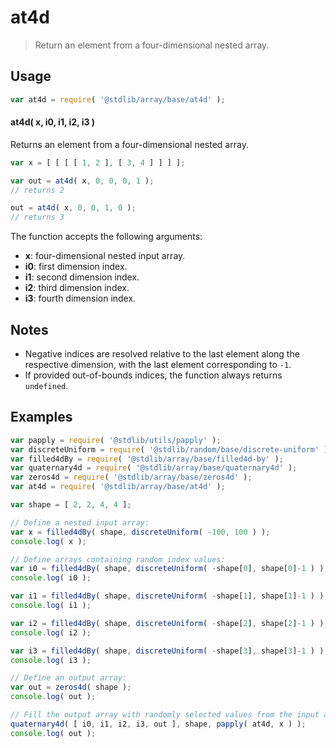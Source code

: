 <!--

@license Apache-2.0

Copyright (c) 2024 The Stdlib Authors.

Licensed under the Apache License, Version 2.0 (the "License");
you may not use this file except in compliance with the License.
You may obtain a copy of the License at

   http://www.apache.org/licenses/LICENSE-2.0

Unless required by applicable law or agreed to in writing, software
distributed under the License is distributed on an "AS IS" BASIS,
WITHOUT WARRANTIES OR CONDITIONS OF ANY KIND, either express or implied.
See the License for the specific language governing permissions and
limitations under the License.

-->

# at4d

> Return an element from a four-dimensional nested array.

<!-- Section to include introductory text. Make sure to keep an empty line after the intro `section` element and another before the `/section` close. -->

<section class="intro">

</section>

<!-- /.intro -->

<!-- Package usage documentation. -->

<section class="usage">

## Usage

```javascript
var at4d = require( '@stdlib/array/base/at4d' );
```

#### at4d( x, i0, i1, i2, i3 )

Returns an element from a four-dimensional nested array.

```javascript
var x = [ [ [ [ 1, 2 ], [ 3, 4 ] ] ] ];

var out = at4d( x, 0, 0, 0, 1 );
// returns 2

out = at4d( x, 0, 0, 1, 0 );
// returns 3
```

The function accepts the following arguments:

-   **x**: four-dimensional nested input array.
-   **i0**: first dimension index.
-   **i1**: second dimension index.
-   **i2**: third dimension index.
-   **i3**: fourth dimension index.

</section>

<!-- /.usage -->

<!-- Package usage notes. Make sure to keep an empty line after the `section` element and another before the `/section` close. -->

<section class="notes">

## Notes

-   Negative indices are resolved relative to the last element along the respective dimension, with the last element corresponding to `-1`.
-   If provided out-of-bounds indices, the function always returns `undefined`.

</section>

<!-- /.notes -->

<!-- Package usage examples. -->

<section class="examples">

## Examples

<!-- eslint no-undef: "error" -->

```javascript
var papply = require( '@stdlib/utils/papply' );
var discreteUniform = require( '@stdlib/random/base/discrete-uniform' ).factory;
var filled4dBy = require( '@stdlib/array/base/filled4d-by' );
var quaternary4d = require( '@stdlib/array/base/quaternary4d' );
var zeros4d = require( '@stdlib/array/base/zeros4d' );
var at4d = require( '@stdlib/array/base/at4d' );

var shape = [ 2, 2, 4, 4 ];

// Define a nested input array:
var x = filled4dBy( shape, discreteUniform( -100, 100 ) );
console.log( x );

// Define arrays containing random index values:
var i0 = filled4dBy( shape, discreteUniform( -shape[0], shape[0]-1 ) );
console.log( i0 );

var i1 = filled4dBy( shape, discreteUniform( -shape[1], shape[1]-1 ) );
console.log( i1 );

var i2 = filled4dBy( shape, discreteUniform( -shape[2], shape[2]-1 ) );
console.log( i2 );

var i3 = filled4dBy( shape, discreteUniform( -shape[3], shape[3]-1 ) );
console.log( i3 );

// Define an output array:
var out = zeros4d( shape );
console.log( out );

// Fill the output array with randomly selected values from the input array:
quaternary4d( [ i0, i1, i2, i3, out ], shape, papply( at4d, x ) );
console.log( out );
```

</section>

<!-- /.examples -->

<!-- Section to include cited references. If references are included, add a horizontal rule *before* the section. Make sure to keep an empty line after the `section` element and another before the `/section` close. -->

<section class="references">

</section>

<!-- /.references -->

<!-- Section for related `stdlib` packages. Do not manually edit this section, as it is automatically populated. -->

<section class="related">

</section>

<!-- /.related -->

<!-- Section for all links. Make sure to keep an empty line after the `section` element and another before the `/section` close. -->

<section class="links">

</section>

<!-- /.links -->
